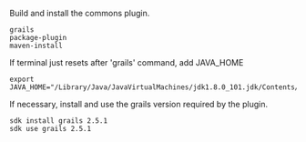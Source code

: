 Build and install the commons plugin.
```
grails
package-plugin
maven-install
```

If terminal just resets after 'grails' command, add JAVA_HOME
```
export JAVA_HOME="/Library/Java/JavaVirtualMachines/jdk1.8.0_101.jdk/Contents/Home/"
```

If necessary, install and use the grails version required by the plugin.
```
sdk install grails 2.5.1
sdk use grails 2.5.1
```
